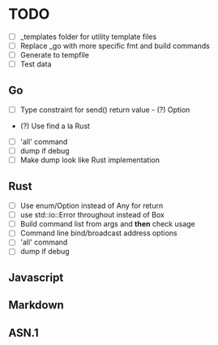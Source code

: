 # TODO

- [ ] _templates folder for utility template files
- [ ] Replace _go with more specific fmt and build commands
- [ ] Generate to tempfile
- [ ] Test data

## Go

- [ ] Type constraint for send() return value
      - (?) Option
- (?) Use find a la Rust
- [ ] 'all' command
- [ ] dump if debug
- [ ] Make dump look like Rust implementation

## Rust

- [ ] Use enum/Option instead of Any for return 
- [ ] use std::io::Error throughout instead of Box<dyn Error>
- [ ] Build command list from args and **then** check usage
- [ ] Command line bind/broadcast address options
- [ ] 'all' command
- [ ] dump if debug

## Javascript

## Markdown

## ASN.1

